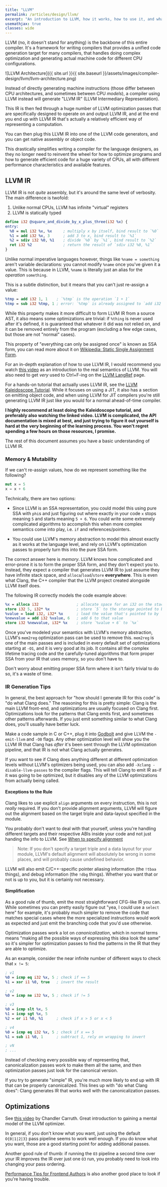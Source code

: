 ```yaml
---
title: "LLVM"
permalink: /articles/design/llvm/
excerpt: "An introduction to LLVM, how it works, how to use it, and what mistakes to not make."
usemathjax: true
classes: wide
---
```


LLVM (no, it doesn't stand for anything) is the backbone of this entire compiler. It's a framework for 
writing compilers that provides a unified code generation target for many compilers, that 
handles doing complex optimization and generating actual machine code for different CPU configurations.

![LLVM Architecture]({{ site.url }}{{ site.baseurl }}/assets/images/compiler-design/llvm/llvm-architecture.png)

Instead of directly generating machine instructions (those differ between CPU architectures, and sometimes
between CPU *models*), a compiler using LLVM instead will generate "LLVM IR" (LLVM Intermediary Representation).

This IR is then fed through a huge number of LLVM optimization passes that are specifically designed to operate
on and output LLVM IR, and at the end you end up with LLVM IR that's actually a relatively efficient
way of representing a computation. 

You can then plug this LLVM IR into one of the LLVM code generators, and you can get native assembly or 
object code. 

This drastically simplifies writing a compiler for the language designers, as they no longer need to reinvent the
wheel for how to optimize programs and how to generate efficient code for a huge variety of CPUs, all with
different performance characteristics and available features. 

## LLVM IR

LLVM IR is not *quite* assembly, but it's around the same level of verbosity. The main difference is twofold:

1. Unlike normal CPUs, LLVM has infinite "virtual" registers
2. LLVM is statically typed

~~~ llvm
define i32 @square_and_divide_by_x_plus_three(i32 %x) {
entry:
  %0 = mul i32 %x, %x     ; multiply x by itself, bind result to `%0`
  %1 = add i32 %x, 3      ; add 3 to x, bind result to `%1`
  %2 = sdiv i32 %0, %1    ; divide `%0` by `%1`, bind result to `%2`
  ret i32 %2              ; return the result of `sdiv i32 %0, %1`
}
~~~

Unlike normal imperative languages however, things like `%name = something` aren't variable 
declarations: you cannot modify `%name` once you've given it a value. This is because in LLVM, 
`%name` is literally just an alias for the *operation* `something`.

This is a subtle distinction, but it means that you can't just re-assign a value:

~~~ llvm 
%tmp = add i32 1, 1    ; `%tmp` is the operation `1 + 1`
%tmp = sub i32 %tmp, 1 ; error: `%tmp` is already assigned to `add i32 1, 1`
~~~

While this property makes it more difficult to form LLVM IR from a source AST, 
it also means some optimizations are trivial: if `%thing` is never used after it's defined,
it is guaranteed that whatever it did was not relied on, and it can be removed entirely
from the program (excluding a few edge cases, but those are not "normal" cases).

This property of "everything can only be assigned once" is known as SSA form, you can
read more about it on [Wikipedia: Static Single Assignment Form](https://en.wikipedia.org/wiki/Static_single_assignment_form).

For an in-depth explanation of how to use LLVM IR, I would recommend you watch [this video](https://www.youtube.com/watch?v=m8G_S5LwlTo)
as an introduction to the real semantics of LLVM. You will also need to get *very* used to Ctrl+F-ing on 
the [LLVM LangRef](https://llvm.org/docs/LangRef.html) page.

For a hands-on tutorial that actually uses LLVM IR, see the [LLVM Kaleidoscope Tutorial](https://llvm.org/docs/tutorial/).
While it focuses on using a JIT, it also has a section on emitting object code, and when using LLVM
for JIT compilers you're still generating LLVM IR just like you would for a normal ahead-of-time compiler. 

**I highly recommend at least doing the Kaleidoscope tutorial, and preferably also watching the linked video. LLVM**
**is complicated, the API documentation is mixed at best, and just trying to figure it out yourself is hard at the**
**very beginning of the learning process. You won't regret spending a few hours on those resources, I promise.**

The rest of this document assumes you have a basic understanding of LLVM IR. 

### Memory & Mutability

If we can't re-assign values, how do we represent something like the following?

~~~ rs
mut x = 5
x = x + 6
~~~

Technically, there are two options: 

- Since LLVM is an SSA representation, you could model this using pure SSA with `phi`s and just figuring out
  where exactly in your code `x` stops meaning `5` and starts meaning `5 + 6`. You could write some extremely
  complicated algorithms to accomplish this when more complex semantics come into play, i.e. `if` and references/pointers.

- You could use LLVM's memory abstraction to model this almost exactly as it works at the language level,
  and rely on LLVM's optimization passes to properly turn this into the pure SSA form. 

The correct answer here is *memory*. LLVM knows how complicated and error-prone it is to form
the proper SSA form, and they don't expect you to. Instead, they expect a compiler that generates
LLVM IR to just assume they have infinite stack space, and `alloca`/`load`/`store` **everywhere**.
This is even what Clang, the C++ compiler that the LLVM project created alongside LLVM itself does.

The following IR correctly models the code example above:

~~~ llvm
%x = alloca i32                 ; allocate space for an i32 on the stack, give `%x` a pointer to the space
store i32 5, i32* %x            ; store `5` to the storage pointed to by `%ptr`
%value = load i32, i32* %x      ; load the value that's pointed to by `%ptr`, 5 right now
%newvalue = add i32 %value, 6   ; add 6 to that value
store i32 %newvalue, i32* %x    ; store `%value + 6` to `%x`
~~~

Once you've modeled your semantics with LLVM's memory abstraction, LLVM's `mem2reg` optimization pass can be
used to remove this. `mem2reg` is one of the main passes and is included in every default set of optimizations
starting at `-O1`, and it is very good at its job. It contains all the complex lifetime tracing code and the
carefully-tuned algorithms that form proper SSA from your IR that uses memory, so you don't have to. 

Don't worry about emitting proper SSA form where it isn't fairly trivial to do so, it's a waste of time.

### IR Generation Tips

In general, the best approach for "how should I generate IR for this code" is "do what Clang does." The
reasoning for this is pretty simple: Clang is the main LLVM front-end, and optimizations are usually focused
on Clang first. Optimizations look for the patterns that Clang emits first, and sometimes other patterns afterwards.
If you just emit something similar to what Clang does, you'll usually have better luck.

Make a code sample in C or C++, plug it into [Godbolt](https://godbolt.org/z/KKxxEWK43) and give LLVM 
the `-emit-llvm` and `-O0` flags. Any other optimization level will show you the LLVM IR that Clang has
*after* it's been sent through the LLVM optimization pipeline, and that IR is not what Clang actually generates.

If you want to see if Clang does anything different at different optimization levels without
LLVM's optimizers being used, you can also add `-Xclang -disable-llvm-passes` to the compiler flags. This
will tell Clang to emit IR as-if it was going to be optimized, but it disables any of the LLVM optimizations
from actually being called. 

#### Exceptions to the Rule

Clang likes to use explicit `align` arguments on every instruction, this is not *really* required. If you
don't provide alignment arguments, LLVM will figure out the alignment based on the target triple and
data-layout specified in the module. 

You probably don't want to deal with that yourself, unless you're handling different targets and their
respective ABIs inside your code and not just handing the info to LLVM. See [When to specify alignment](https://llvm.org/docs/Frontend/PerformanceTips.html#when-to-specify-alignment)

> Note: If you don't specify a target triple and a data layout for your module, LLVM's default alignment
> will absolutely be wrong in some places, and will probably cause undefined behavior. 

LLVM will also emit C/C++-specific pointer aliasing information (the `!tbaa` things), and debug
information (the `!dbg` things). Whether you want that or not is up to you, but it is certainly
not necessary.

#### Simplification

As a good rule of thumb, emit the most straightforward CFG-like IR you can. While sometimes
you can pretty easily figure out "yea, I could use a `select` here" for example, it's probably
much simpler to remove the code that matches special cases where the more specialized instructions
would work as expected and just emit the branching code that you'd use otherwise.

Optimization passes work a lot on *canonicalization*, which in normal terms means "making all the possible
ways of expressing this idea look the same" so it's simpler for optimization passes to find the
patterns in the IR that they are able to optimize. 

As an example, consider the near infinite number of different ways to check that `x != 5`:

~~~ llvm
; v1
%0 = icmp eq i32 %x, 5 ; check if == 5
%1 = xor i1 %0, true   ; invert the result

; v2
%0 = icmp ne i32 %x, 5 ; check if != 5

; v3
%0 = icmp slt %x, 5    
%1 = icmp sgt %x, 5  
%2 = or i1 %0, %1      ; check if x > 5 or x < 5

; v4
%0 = icmp eq i32 %x, 5 ; check if x == 5
%1 = sub i1 %0, 1      ; subtract 1, rely on wrapping to invert

; vN 
; ...
~~~

Instead of checking every possible way of representing that, canonicalization
passes work to make them all the same, and then optimization passes just look
for the canonical version. 

If you try to generate "simple" IR, you're much more likely to end up with IR that can
be properly canonicalized. This lines up with "do what Clang does": Clang generates IR
that works well with the canonicalization passes. 

## Optimizations

See [this video](https://www.youtube.com/watch?v=FnGCDLhaxKU) by Chandler Carruth. Great 
introduction to gaining a mental model of the LLVM optimizer. 

In general, if you don't know what you want, just using the default `O{0|1|2|3}` pass pipeline
seems to work well enough. If you do know what you want, those are a good starting point
for adding additional passes. 

Another good rule of thumb: if running the `O3` pipeline a second time over your IR
improves the IR over just one `O3` run, you probably need to look into changing your 
pass ordering. 

[Performance Tips for Frontend Authors](https://llvm.org/docs/Frontend/PerformanceTips.html)
is also another good place to look if you're having trouble.
